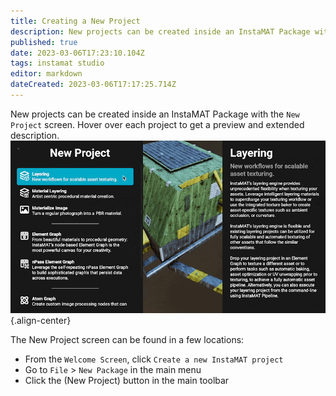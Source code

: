 ```yaml
---
title: Creating a New Project
description: New projects can be created inside an InstaMAT Package with the New Project screen.
published: true
date: 2023-03-06T17:23:10.104Z
tags: instamat studio
editor: markdown
dateCreated: 2023-03-06T17:17:25.714Z
---
```


New projects can be created inside an InstaMAT Package with the `New Project` screen. Hover over each project to get a preview and extended description.
![new_project_screen.gif](/instamat_studio/general/new_project_screen.gif){.align-center}

The New Project screen can be found in a few locations:

- From the `Welcome Screen`, click `Create a new InstaMAT project`
- Go to `File` > `New Package` in the main menu
- Click the <i class="fa-regular fa-octagon-plus"></i> (New Project) button in the main toolbar


